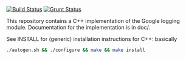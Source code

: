 [![Build Status](https://img.shields.io/travis/google/glog/master.svg?label=Travis)](https://travis-ci.org/google/glog/builds)
[![Grunt Status](https://ci.appveyor.com/api/projects/status/github/google-admin/glog?branch=master&svg=true)](https://ci.appveyor.com/project/google-admin/glog/history)

This repository contains a C++ implementation of the Google logging
module.  Documentation for the implementation is in doc/.

See INSTALL for (generic) installation instructions for C++: basically
```sh
./autogen.sh && ./configure && make && make install
```
